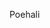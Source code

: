 Poehali

<!---
thedemaxx/thedemaxx is a ✨ special ✨ repository because its `README.md` (this file) appears on your GitHub profile.
You can click the Preview link to take a look at your changes.
--->
